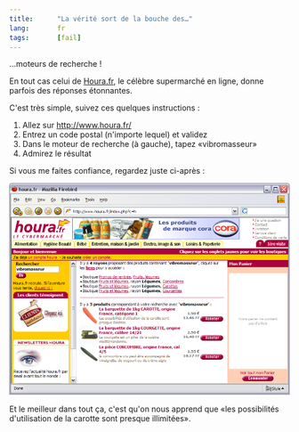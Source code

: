 ```yaml
--- 
title:      "La vérité sort de la bouche des…" 
lang:       fr 
tags:       [fail]
---
```


…moteurs de recherche !

En tout cas celui de [Houra.fr](http://www.houra.fr/), le célèbre supermarché en ligne, donne parfois des réponses étonnantes.

C'est très simple, suivez ces quelques instructions :

1. Allez sur <http://www.houra.fr/>
1. Entrez un code postal (n'importe lequel) et validez
1. Dans le moteur de recherche (à gauche), tapez «vibromasseur»
1. Admirez le résultat

Si vous me faites confiance, regardez juste ci-après :

![](houra_vibro.png "Recherche d'un vibromasseur chez Houra.fr…. Cliquez pour voir la copie d'écran complète")

Et le meilleur dans tout ça, c'est qu'on nous apprend que «les possibilités d'utilisation de la carotte sont presque illimitées».
